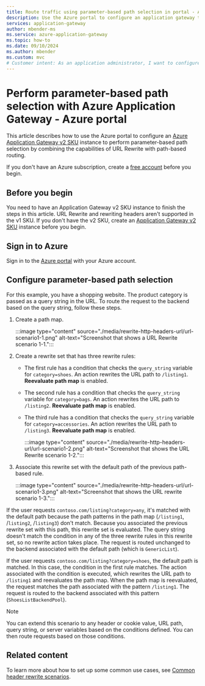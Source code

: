 ```yaml
---
title: Route traffic using parameter-based path selection in portal - Azure Application Gateway
description: Use the Azure portal to configure an application gateway to choose the backend pool based on the value of a header, part of a URL, or a query string in the request.
services: application-gateway
author: mbender-ms
ms.service: azure-application-gateway
ms.topic: how-to
ms.date: 09/10/2024
ms.author: mbender
ms.custom: mvc
# Customer intent: As an application administrator, I want to configure parameter-based path selection using URL rewrite rules in the application gateway, so that I can dynamically route traffic to different backend pools based on query string values or other request parameters.
---
```

# Perform parameter-based path selection with Azure Application Gateway - Azure portal

This article describes how to use the Azure portal to configure an [Azure Application Gateway v2 SKU](./application-gateway-autoscaling-zone-redundant.md) instance to perform parameter-based path selection by combining the capabilities of URL Rewrite with path-based routing.

If you don't have an Azure subscription, create a [free account](https://azure.microsoft.com/free/?WT.mc_id=A261C142F) before you begin.

## Before you begin

You need to have an Application Gateway v2 SKU instance to finish the steps in this article. URL Rewrite and rewriting headers aren't supported in the v1 SKU. If you don't have the v2 SKU, create an [Application Gateway v2 SKU](./tutorial-autoscale-ps.md) instance before you begin.

## Sign in to Azure

Sign in to the [Azure portal](https://portal.azure.com/) with your Azure account.

## Configure parameter-based path selection

For this example, you have a shopping website. The product category is passed as a query string in the URL. To route the request to the backend based on the query string, follow these steps.

1. Create a path map.

   :::image type="content" source="./media/rewrite-http-headers-url/url-scenario1-1.png" alt-text="Screenshot that shows a URL Rewrite scenario 1-1.":::

1. Create a rewrite set that has three rewrite rules:

   * The first rule has a condition that checks the `query_string` variable for `category=shoes`. An action rewrites the URL path to `/listing1`. **Reevaluate path map** is enabled.
   * The second rule has a condition that checks the `query_string` variable for `category=bags`. An action rewrites the URL path to `/listing2`. **Reevaluate path map** is enabled.
   * The third rule has a condition that checks the `query_string` variable for `category=accessories`. An action rewrites the URL path to `/listing3`. **Reevaluate path map** is enabled.

     :::image type="content" source="./media/rewrite-http-headers-url/url-scenario1-2.png" alt-text="Screenshot that shows the URL Rewrite scenario 1-2.":::

1. Associate this rewrite set with the default path of the previous path-based rule.

   :::image type="content" source="./media/rewrite-http-headers-url/url-scenario1-3.png" alt-text="Screenshot that shows the URL rewrite scenario 1-3.":::

If the user requests `contoso.com/listing?category=any`, it's matched with the default path because the path patterns in the path map (`/listing1`, /`listing2`, /`listing3`) don't match. Because you associated the previous rewrite set with this path, this rewrite set is evaluated. The query string doesn't match the condition in any of the three rewrite rules in this rewrite set, so no rewrite action takes place. The request is routed unchanged to the backend associated with the default path (which is `GenericList`).

If the user requests `contoso.com/listing?category=shoes`, the default path is matched. In this case, the condition in the first rule matches. The action associated with the condition is executed, which rewrites the URL path to `/listing1` and reevaluates the path map. When the path map is reevaluated, the request matches the path associated with the pattern `/listing1`. The request is routed to the backend associated with this pattern (`ShoesListBackendPool`).

> [!NOTE]
> You can extend this scenario to any header or cookie value, URL path, query string, or server variables based on the conditions defined. You can then route requests based on those conditions.

## Related content

To learn more about how to set up some common use cases, see [Common header rewrite scenarios](./rewrite-http-headers-url.md).